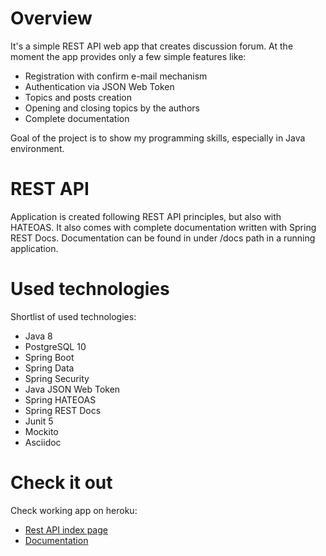 # Overview

It's a simple REST API web app that creates discussion forum. At the moment the app provides only a few simple features like:

- Registration with confirm e-mail mechanism
- Authentication via JSON Web Token
- Topics and posts creation
- Opening and closing topics by the authors
- Complete documentation

Goal of the project is to show my programming skills, especially in Java environment.

# REST API

Application is created following REST API principles, but also with HATEOAS. It also comes with complete documentation written with Spring REST Docs. Documentation can be found in under /docs path in a running application.

# Used technologies

Shortlist of used technologies:
- Java 8
- PostgreSQL 10
- Spring Boot
- Spring Data
- Spring Security
- Java JSON Web Token
- Spring HATEOAS
- Spring REST Docs
- Junit 5
- Mockito
- Asciidoc

# Check it out

Check working app on heroku:
- [Rest API index page](https://dk-forum-server.herokuapp.com/)
- [Documentation](https://dk-forum-server.herokuapp.com/docs/)
